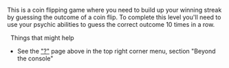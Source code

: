 This is a coin flipping game where you need to build up your winning streak by guessing the outcome of a coin flip. To complete this level you'll need to use your psychic abilities to guess the correct outcome 10 times in a row.

&nbsp;
Things that might help
* See the ["?"](https://lux.openzeppelin.com/help) page above in the top right corner menu, section "Beyond the console"